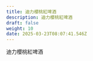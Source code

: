 ```yaml
---
title: 迪力櫻桃紅啤酒
description: 迪力櫻桃紅啤酒
draft: false
weight: 10
date: 2025-03-23T08:07:41.546Z
---
```

迪力櫻桃紅啤酒